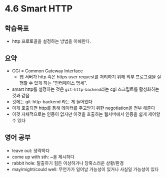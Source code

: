 # 4.6 Smart HTTP

## 학습목표
- http 프로토콜을 설정하는 방법을 이해한다.

## 요약
- CGI = Common Gateway Interface
   - 웹 서버가 http 혹은 https user request를 처리하기 위해 외부 프로그램을 실행할 수 있게 하는 "인터페이스 명세".
- smart http를 설정하는 것은 `git-http-backend`라는 cgi 스크립트를 활성화하는 것과 같음
- 깃에는 git-http-backend 라는 게 들어있다
- 이게 호출되면 http를 통해 데이터를 주고받기 위한 negotiation을 전부 해준다
- 이것 자체적으로는 인증이 없지만 이것을 호출하는 웹서버에서 인증을 쉽게 제어할 수 있다

## 영어 공부
- leave out: 생략하다
- come up with sth: ~을 제시하다
- rabbit hole: 탈출하기 힘든 이상하거나 당혹스러운 상황/환경
- may/might/could well: 무언가가 일어날 가능성이 있거나 사실일 가능성이 있다